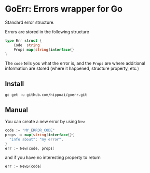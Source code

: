# GoErr: Errors wrapper for Go

Standard error structure.

Errors are stored in the following structure
```go
type Err struct {
	Code  string
	Props map[string]interface{}
}
```

The `code` tells you what the error is, and the `Props` are where additional information are stored (where it happened, structure property, etc.)


## Install

`go get -u github.com/hippoai/goerr.git`

## Manual


You can create a new error by using `New`

```go
code := "MY_ERROR_CODE"
props := map[string]interface{}{
  "info about": "my error",
}
err := New(code, props)
```

and if you have no interesting property to return

```go
err := NewS(code)
```
